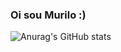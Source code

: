 ### Oi sou Murilo :)

![Anurag's GitHub stats](https://github-readme-stats.vercel.app/api?username=anuraghazra&hide=contribs,prs)

